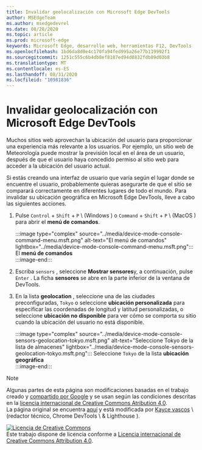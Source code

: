 ```yaml
---
title: Invalidar geolocalización con Microsoft Edge DevTools
author: MSEdgeTeam
ms.author: msedgedevrel
ms.date: 08/28/2020
ms.topic: article
ms.prod: microsoft-edge
keywords: Microsoft Edge, desarrollo web, herramientas F12, DevTools
ms.openlocfilehash: 1bd6da8d0e4c170fa94fed995a26e77b119992f1
ms.sourcegitcommit: 1251c555c6b4db8ef8187ed94d8832fdb89d03b8
ms.translationtype: MT
ms.contentlocale: es-ES
ms.lasthandoff: 08/31/2020
ms.locfileid: "10981836"
---
```

<!-- Copyright Kayce Basques 

   Licensed under the Apache License, Version 2.0 (the "License");
   you may not use this file except in compliance with the License.
   You may obtain a copy of the License at

       https://www.apache.org/licenses/LICENSE-2.0

   Unless required by applicable law or agreed to in writing, software
   distributed under the License is distributed on an "AS IS" BASIS,
   WITHOUT WARRANTIES OR CONDITIONS OF ANY KIND, either express or implied.
   See the License for the specific language governing permissions and
   limitations under the License.  -->





# Invalidar geolocalización con Microsoft Edge DevTools   



Muchos sitios web aprovechan la ubicación del usuario para proporcionar una experiencia más relevante a los usuarios.  Por ejemplo, un sitio web de Meteorología puede mostrar la previsión local en el área de un usuario, después de que el usuario haya concedido permiso al sitio web para acceder a la ubicación del usuario actual.  

<!--todo: add link to user location section when available -->  

Si estás creando una interfaz de usuario que varía según el lugar donde se encuentre el usuario, probablemente quieras asegurarte de que el sitio se comparará correctamente en diferentes lugares de todo el mundo.  Para invalidar su ubicación geográfica en Microsoft Edge DevTools, lleve a cabo las siguientes acciones.  

1.  Pulse `Control` + `Shift` + `P` \ (Windows \) o `Command` + `Shift` + `P` \ (MacOS \) para abrir el **menú de comandos**.  
    
    :::image type="complex" source="../media/device-mode-console-command-menu.msft.png" alt-text="El menú de comandos" lightbox="../media/device-mode-console-command-menu.msft.png":::
       El **menú de comandos**  
    :::image-end:::  
    
1.  Escriba `sensors` , seleccione **Mostrar sensores**y, a continuación, pulse `Enter` .  La ficha **sensores** se abre en la parte inferior de la ventana de DevTools.  
1.  En la lista **geolocation** , seleccione una de las ciudades preconfiguradas, `Tokyo` o seleccione **ubicación personalizada** para especificar las coordenadas de longitud y latitud personalizadas, o seleccione **ubicación no disponible** para ver cómo se comporta su sitio cuando la ubicación del usuario no está disponible.  
    
    :::image type="complex" source="../media/device-mode-console-sensors-geolocation-tokyo.msft.png" alt-text="Seleccione Tokyo de la lista de almacenes" lightbox="../media/device-mode-console-sensors-geolocation-tokyo.msft.png":::
       Seleccione `Tokyo` de la lista **ubicación geográfica**  
    :::image-end:::  
    
<!--  
## Feedback   

  
-->  

<!-- links -->  

<!--[WebFundamentalsNativeHardwareUserLocationIndex]: /web/fundamentals/native-hardware/user-location/index "User Location"  -->  

> [!NOTE]
> Algunas partes de esta página son modificaciones basadas en el trabajo creado y [compartido por Google][GoogleSitePolicies] y se usan según las condiciones descritas en la [licencia internacional de Creative Commons Atribution 4,0][CCA4IL].  
> La página original se encuentra [aquí](https://developers.google.com/web/tools/chrome-devtools/device-mode/geolocation) y está modificada por [Kayce vascos][KayceBasques] \ (redactor técnico, Chrome DevTools \ & Lighthouse \).  

[![Licencia de Creative Commons][CCby4Image]][CCA4IL]  
Este trabajo dispone de licencia conforme a [Licencia internacional de Creative Commons Attribution 4.0][CCA4IL].  

[CCA4IL]: https://creativecommons.org/licenses/by/4.0  
[CCby4Image]: https://i.creativecommons.org/l/by/4.0/88x31.png  
[GoogleSitePolicies]: https://developers.google.com/terms/site-policies  
[KayceBasques]: https://developers.google.com/web/resources/contributors/kaycebasques  
